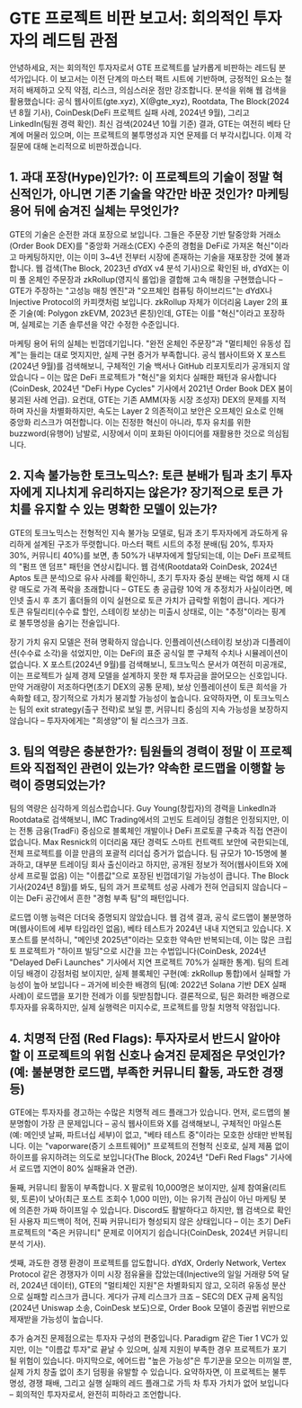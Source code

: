 # GTE 프로젝트 비판 보고서: 회의적인 투자자의 레드팀 관점

안녕하세요, 저는 회의적인 투자자로서 GTE 프로젝트를 날카롭게 비판하는 레드팀 분석가입니다. 이 보고서는 이전 단계의 마스터 팩트 시트에 기반하며, 긍정적인 요소는 철저히 배제하고 오직 약점, 리스크, 의심스러운 점만 강조합니다. 분석을 위해 웹 검색을 활용했습니다: 공식 웹사이트(gte.xyz), X(@gte_xyz), Rootdata, The Block(2024년 8월 기사), CoinDesk(DeFi 프로젝트 실패 사례, 2024년 9월), 그리고 LinkedIn(팀원 경력 확인). 최신 검색(2024년 10월 기준) 결과, GTE는 여전히 베타 단계에 머물러 있으며, 이는 프로젝트의 불투명성과 지연 문제를 더 부각시킵니다. 이제 각 질문에 대해 논리적으로 비판하겠습니다.

## 1. 과대 포장(Hype)인가?: 이 프로젝트의 기술이 정말 혁신적인가, 아니면 기존 기술을 약간만 바꾼 것인가? 마케팅 용어 뒤에 숨겨진 실체는 무엇인가?

GTE의 기술은 순전한 과대 포장으로 보입니다. 그들은 주문장 기반 탈중앙화 거래소(Order Book DEX)를 "중앙화 거래소(CEX) 수준의 경험을 DeFi로 가져온 혁신"이라고 마케팅하지만, 이는 이미 3~4년 전부터 시장에 존재하는 기술을 재포장한 것에 불과합니다. 웹 검색(The Block, 2023년 dYdX v4 분석 기사)으로 확인된 바, dYdX는 이미 풀 온체인 주문장과 zkRollup(영지식 롤업)을 결합해 고속 매칭을 구현했습니다 – GTE가 주장하는 "고성능 매칭 엔진"과 "오프체인 컴퓨팅 하이브리드"는 dYdX나 Injective Protocol의 카피캣처럼 보입니다. zkRollup 자체가 이더리움 Layer 2의 표준 기술(예: Polygon zkEVM, 2023년 론칭)인데, GTE는 이를 "혁신"이라고 포장하며, 실제로는 기존 솔루션을 약간 수정한 수준입니다.

마케팅 용어 뒤의 실체는 빈껍데기입니다. "완전 온체인 주문장"과 "멀티체인 유동성 집계"는 들리는 대로 멋지지만, 실제 구현 증거가 부족합니다. 공식 웹사이트와 X 포스트(2024년 9월)를 검색해보니, 구체적인 기술 백서나 GitHub 리포지토리가 공개되지 않았습니다 – 이는 많은 DeFi 프로젝트가 "혁신"을 외치다 실패한 패턴과 유사합니다(CoinDesk, 2024년 "DeFi Hype Cycles" 기사에서 2021년 Order Book DEX 붐이 붕괴된 사례 언급). 요컨대, GTE는 기존 AMM(자동 시장 조성자) DEX의 문제를 지적하며 자신을 차별화하지만, 속도는 Layer 2 의존적이고 보안은 오프체인 요소로 인해 중앙화 리스크가 여전합니다. 이는 진정한 혁신이 아니라, 투자 유치를 위한 buzzword(유행어) 남발로, 시장에서 이미 포화된 아이디어를 재활용한 것으로 의심됩니다.

## 2. 지속 불가능한 토크노믹스?: 토큰 분배가 팀과 초기 투자자에게 지나치게 유리하지는 않은가? 장기적으로 토큰 가치를 유지할 수 있는 명확한 모델이 있는가?

GTE의 토크노믹스는 전형적인 지속 불가능 모델로, 팀과 초기 투자자에게 과도하게 유리하게 설계된 구조가 뚜렷합니다. 마스터 팩트 시트의 추정 분배(팀 20%, 투자자 30%, 커뮤니티 40%)를 보면, 총 50%가 내부자에게 할당되는데, 이는 DeFi 프로젝트의 "펌프 앤 덤프" 패턴을 연상시킵니다. 웹 검색(Rootdata와 CoinDesk, 2024년 Aptos 토큰 분석)으로 유사 사례를 확인하니, 초기 투자자 중심 분배는 락업 해제 시 대량 매도로 가격 폭락을 초래합니다 – GTE도 총 공급량 10억 개 추정치가 사실이라면, 메인넷 출시 후 초기 홀더들의 이익 실현으로 토큰 가치가 급락할 위험이 큽니다. 게다가 토큰 유틸리티(수수료 할인, 스테이킹 보상)는 미출시 상태로, 이는 "추정"이라는 핑계로 불투명성을 숨기는 전술입니다.

장기 가치 유지 모델은 전혀 명확하지 않습니다. 인플레이션(스테이킹 보상)과 디플레이션(수수료 소각)을 섞었지만, 이는 DeFi의 표준 공식일 뿐 구체적 수치나 시뮬레이션이 없습니다. X 포스트(2024년 9월)를 검색해보니, 토크노믹스 문서가 여전히 미공개로, 이는 프로젝트가 실제 경제 모델을 설계하지 못한 채 투자금을 끌어모으는 신호입니다. 만약 거래량이 저조하다면(초기 DEX의 공통 문제), 보상 인플레이션이 토큰 희석을 가속화할 테고, 장기적으로 가치가 붕괴할 가능성이 높습니다. 요약하자면, 이 토크노믹스는 팀의 exit strategy(출구 전략)로 보일 뿐, 커뮤니티 중심의 지속 가능성을 보장하지 않습니다 – 투자자에게는 "희생양"이 될 리스크가 크죠.

## 3. 팀의 역량은 충분한가?: 팀원들의 경력이 정말 이 프로젝트와 직접적인 관련이 있는가? 약속한 로드맵을 이행할 능력이 증명되었는가?

팀의 역량은 심각하게 의심스럽습니다. Guy Young(창립자)의 경력을 LinkedIn과 Rootdata로 검색해보니, IMC Trading에서의 고빈도 트레이딩 경험은 인정되지만, 이는 전통 금융(TradFi) 중심으로 블록체인 개발이나 DeFi 프로토콜 구축과 직접 연관이 없습니다. Max Resnick의 이더리움 재단 경력도 스마트 컨트랙트 보안에 국한되는데, 전체 프로젝트를 이끌 만큼의 포괄적 리더십 증거가 없습니다. 팀 규모가 10-15명에 불과하고, 대부분 트레이딩 회사 출신이라고 하지만, 공개된 정보가 적어(웹사이트와 X에 상세 프로필 없음) 이는 "이름값"으로 포장된 빈껍데기일 가능성이 큽니다. The Block 기사(2024년 8월)를 봐도, 팀의 과거 프로젝트 성공 사례가 전혀 언급되지 않습니다 – 이는 DeFi 공간에서 흔한 "경험 부족 팀"의 패턴입니다.

로드맵 이행 능력은 더더욱 증명되지 않았습니다. 웹 검색 결과, 공식 로드맵이 불분명하며(웹사이트에 세부 타임라인 없음), 베타 테스트가 2024년 내내 지연되고 있습니다. X 포스트를 분석하니, "메인넷 2025년"이라는 모호한 약속만 반복되는데, 이는 많은 크립토 프로젝트가 "하이프 빌딩"으로 시간을 끄는 수법입니다(CoinDesk, 2024년 "Delayed DeFi Launches" 기사에서 지연 프로젝트 70%가 실패한 통계). 팀의 트레이딩 배경이 강점처럼 보이지만, 실제 블록체인 구현(예: zkRollup 통합)에서 실패할 가능성이 높아 보입니다 – 과거에 비슷한 배경의 팀(예: 2022년 Solana 기반 DEX 실패 사례)이 로드맵을 포기한 전례가 이를 뒷받침합니다. 결론적으로, 팀은 화려한 배경으로 투자자를 유혹하지만, 실제 실행력은 미지수로, 프로젝트를 망칠 치명적 약점입니다.

## 4. 치명적 단점 (Red Flags): 투자자로서 반드시 알아야 할 이 프로젝트의 위험 신호나 숨겨진 문제점은 무엇인가? (예: 불분명한 로드맵, 부족한 커뮤니티 활동, 과도한 경쟁 등)

GTE에는 투자자를 경고하는 수많은 치명적 레드 플래그가 있습니다. 먼저, 로드맵의 불분명함이 가장 큰 문제입니다 – 공식 웹사이트와 X를 검색해보니, 구체적인 마일스톤(예: 메인넷 날짜, 파트너십 세부)이 없고, "베타 테스트 중"이라는 모호한 상태만 반복됩니다. 이는 "vaporware(증기 소프트웨어)" 프로젝트의 전형적 신호로, 실제 제품 없이 하이프를 유지하려는 의도로 보입니다(The Block, 2024년 "DeFi Red Flags" 기사에서 로드맵 지연이 80% 실패율과 연관).

둘째, 커뮤니티 활동이 부족합니다. X 팔로워 10,000명은 보이지만, 실제 참여율(리트윗, 토론)이 낮아(최근 포스트 조회수 1,000 미만), 이는 유기적 관심이 아닌 마케팅 봇에 의존한 가짜 하이프일 수 있습니다. Discord도 활발하다고 하지만, 웹 검색으로 확인된 사용자 피드백이 적어, 진짜 커뮤니티가 형성되지 않은 상태입니다 – 이는 초기 DeFi 프로젝트의 "죽은 커뮤니티" 문제로 이어지기 쉽습니다(CoinDesk, 2024년 커뮤니티 분석 기사).

셋째, 과도한 경쟁 환경이 프로젝트를 압도합니다. dYdX, Orderly Network, Vertex Protocol 같은 경쟁자가 이미 시장 점유율을 잡았는데(Injective의 일일 거래량 5억 달러, 2024년 데이터), GTE의 "멀티체인 지원"은 차별화되지 않고, 오히려 유동성 분산으로 실패할 리스크가 큽니다. 게다가 규제 리스크가 크죠 – SEC의 DEX 규제 움직임(2024년 Uniswap 소송, CoinDesk 보도)으로, Order Book 모델이 증권법 위반으로 제재받을 가능성이 높습니다.

추가 숨겨진 문제점으로는 투자자 구성의 편중입니다. Paradigm 같은 Tier 1 VC가 있지만, 이는 "이름값 투자"로 끝날 수 있으며, 실제 지원이 부족한 경우 프로젝트가 포기될 위험이 있습니다. 마지막으로, 에어드랍 "높은 가능성"은 투기꾼을 모으는 미끼일 뿐, 실제 가치 창출 없이 초기 덤핑을 유발할 수 있습니다. 요약하자면, 이 프로젝트는 불투명성, 경쟁 패배, 그리고 실행 실패의 레드 플래그로 가득 차 투자 가치가 없어 보입니다 – 회의적인 투자자로서, 완전히 피하라고 조언합니다.